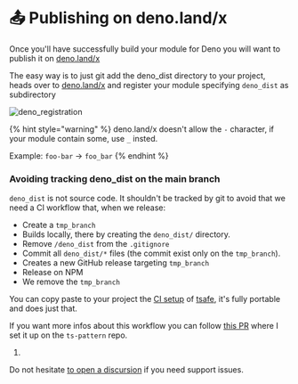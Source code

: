 # 📤 Publishing on deno.land/x

Once you'll have successfully build your module for Deno you will want to publish it on [deno.land/x](https://deno.land/x)&#x20;

The easy way is to just git add the deno\_dist directory to your project, heads over to [deno.land/x](https://deno.land/x) and register your module specifying `deno_dist` as subdirectory

![deno\_registration](https://user-images.githubusercontent.com/6702424/117559462-c9571b00-b085-11eb-9ea5-683a0b0bb866.png)

{% hint style="warning" %}
deno.land/x doesn't allow the `-` character, if your module contain some, use `_` insted. &#x20;

Example: `foo-bar` -> `foo_bar`
{% endhint %}

### Avoiding tracking deno\_dist on the main branch

`deno_dist` is not source code. It shouldn't be tracked by git to avoid that we need a CI workflow that, when we release: &#x20;

* Create a `tmp_branch`
* Builds locally, there by creating the `deno_dist/` directory.
* Remove `/deno_dist` from the `.gitignore`
* Commit all `deno_dist/*` files (the commit exist only on the `tmp_branch`).
* Creates a new GitHub release targeting `tmp_branch`
* Release on NPM
* We remove the `tmp_branch`

You can copy paste to your project the [CI setup](https://github.com/garronej/tsafe/blob/main/.github/workflows/ci.yaml) of [tsafe](https://github.com/garronej/tsafe), it's fully portable and does just that. &#x20;

If you want more infos about this workflow you can follow [this PR](https://github.com/gvergnaud/ts-pattern/pull/108) where I set it up on the `ts-pattern` repo.



1.





Do not hesitate [to open a discursion](https://github.com/garronej/denoify/discussions) if you need support issues.
